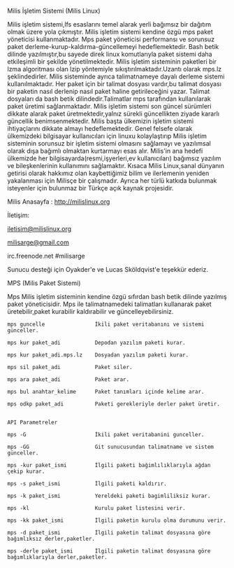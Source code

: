 

Milis İşletim Sistemi (Milis Linux)

Milis işletim sistemi,lfs esaslarını temel alarak yerli bağımsız bir dağıtım olmak üzere yola çıkmıştır.
Milis işletim sistemi kendine özgü mps paket yöneticisi kullanmaktadır.
Mps paket yöneticisi performansı ve sorunsuz paket derleme-kurup-kaldırma-güncellemeyi hedeflemektedir.
Bash betik dilinde yazılmıştır,bu sayede direk linux komutlarıyla paket sistemi daha etkileşimli bir şekilde yönetilmektedir.
Milis işletim sisteminin paketleri bir lzma algoritması olan lzip yöntemiyle sıkıştırılmaktadır.Uzantı olarak mps.lz şeklindedirler.
Milis sisteminde ayrıca talimatnameye dayalı derleme sistemi kullanılmaktadır.
Her paket için bir talimat dosyası vardır,bu talimat dosyası bir paketin nasıl derlenip nasıl paket haline getirileceğini yazar.
Talimat dosyaları da bash betik dilindedir.Talimatlar mps tarafından kullanılarak paket üretimi sağlanmaktadır.
Milis işletim sistemi son güncel sürümleri dikkate alarak paket üretmektedir,yalnız sürekli güncellikten ziyade kararlı güncellik benimsenmektedir.
Milis başta ülkemizin işletim sistemi ihtiyaçlarını dikkate almayı hedeflemektedir.
Genel felsefe olarak ülkemizdeki bilgisayar kullanıcıları için linuxu kolaylaştırıp 
Milis işletim sisteminin sorunsuz bir işletim sistemi olmasını sağlamayı ve yazılımsal olarak dışa bağımlı olmaktan kurtarmayı esas alır. 
Milis'in ana hedefi ülkemizde her bilgisayarda(resmi,işyerleri,ev kullanıcıları) bağımsız yazılım ve bileşkenlerinin kullanımını sağlamaktır.
Kısaca Milis Linux,sanal dünyanın getirisi olarak hakkımız olan kaybettiğimiz bilim ve ilerlemenin yeniden yakalanması için Milisçe bir çalışmadır. 
Ayrıca her türlü katkıda bulunmak isteyenler için bulunmaz bir Türkçe açık kaynak projesidir.


Milis Anasayfa : http://milislinux.org

İletişim:

iletisim@milislinux.org

milisarge@gmail.com 

irc.freenode.net #milisarge


Sunucu desteği için Oyakder'e ve Lucas Sköldqvist'e teşekkür ederiz. 

MPS (Milis Paket Sistemi)

Mps Milis işletim sisteminin kendine özgü sıfırdan bash betik dilinde yazılmış paket yöneticisidir.
Mps ile talimatnamedeki talimatları kullanarak paket üretebilir,paket kurabilir kaldırabilir ve güncelleyebilirsiniz.

```
mps guncelle                İkili paket veritabanını ve sistemi günceller.

mps kur paket_adi           Depodan yazılım paketi kurar.

mps kur paket_adi.mps.lz    Dosyadan yazılım paketi kurar.

mps sil paket_adi           Paket siler.

mps ara paket_adi           Paket arar.

mps bul anahtar_kelime      Paket tanımları içinde kelime arar.

mps odkp paket_adi          Paketi gerekleriyle derler paket üretir.


API Parametreler

mps -G                      İkili paket veritabanini gunceller.

mps -GG                     Git sunucusundan talimatname ve sistem günceller.

mps -kur paket_ismi         İlgili paketi bağimlılıklarıyla ağdan çekip kurar.

mps -s paket_ismi           İlgili paketi kaldırır.

mps -k paket_ismi           Yereldeki paketi bagimliliksiz kurar.

mps -kl                     Kurulu paket listesini verir.

mps -kk paket_ismi          İlgili paketin kurulu olma durumunu verir.

mps -d paket_ismi           İlgili paketin talimat dosyasına göre bağımlıksız derler,paketler.

mps -derle paket_ismi       İlgili paketin talimat dosyasına göre bağımlıklarıyla derler,paketler.
```

